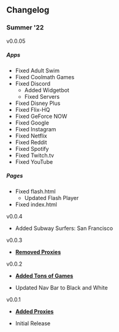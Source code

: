 ## Changelog
</div>

### Summer '22 

v0.0.05

##### Apps

- Fixed Adult Swim
- Fixed Coolmath Games
- Fixed Discord
    - Added Widgetbot
    - Fixed Servers
- Fixed Disney Plus
- Fixed Flix-HQ
- Fixed GeForce NOW
- Fixed Google
- Fixed Instagram
- Fixed Netflix
- Fixed Reddit
- Fixed Spotify
- Fixed Twitch.tv
- Fixed YouTube

##### Pages

- Fixed flash.html
    - Updated Flash Player
- Fixed index.html


v0.0.4
- Added Subway Surfers: San Francisco


v0.0.3
- **<a href="https://175be50b.interstellar-edu.pages.dev">Removed Proxies</a>**


v0.0.2 
- **<a href="https://aee7b808.interstellar-edu.pages.dev/gmes.html">Added Tons of Games</a>**

- Updated Nav Bar to Black and White

v0.0.1
- **<a href="https://8e320204.interstellar-edu.pages.dev/prxy.html">Added Proxies</a>**

- Initial Release
